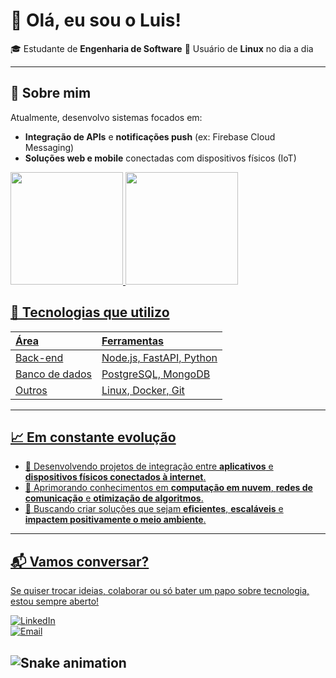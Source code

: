 # 👋 Olá, eu sou o Luis!

🎓 Estudante de **Engenharia de Software** 
🐧 Usuário de **Linux** no dia a dia  

---

## 🚀 Sobre mim

Atualmente, desenvolvo sistemas focados em:

- **Integração de APIs** e **notificações push** (ex: Firebase Cloud Messaging)
- **Soluções web e mobile** conectadas com dispositivos físicos (IoT)

<div>
<a href="https://github.com/luiGarcg">
<img loading="lazy" height="180em" src="https://github-readme-stats.vercel.app/api/top-langs/?username=seu-usuário-aqui&layout=compact&langs_count=7&theme=dracula"/>
<img loading="lazy" height="180em" src="https://github-readme-stats.vercel.app/api?username=seu-usuário-aqui&show_icons=true&theme=dracula&include_all_commits=true&count_private=true"/>
</div>

## 🧰 Tecnologias que utilizo

| Área | Ferramentas |
|:----|:------------|
| Back-end | Node.js, FastAPI, Python |
| Banco de dados | PostgreSQL, MongoDB |
| Outros | Linux, Docker, Git |

---

## 📈 Em constante evolução

- 🔭 Desenvolvendo projetos de integração entre **aplicativos** e **dispositivos físicos conectados à internet**.
- 🌱 Aprimorando conhecimentos em **computação em nuvem**, **redes de comunicação** e **otimização de algoritmos**.
- 🎯 Buscando criar soluções que sejam **eficientes**, **escaláveis** e **impactem positivamente o meio ambiente**.

---

## 📬 Vamos conversar?

Se quiser trocar ideias, colaborar ou só bater um papo sobre tecnologia, estou sempre aberto!

[![LinkedIn](https://img.shields.io/badge/LinkedIn-Connect-blue)](https://www.linkedin.com/)  
[![Email](https://img.shields.io/badge/Email-Contact-red)](mailto:seuemail@example.com)


![Snake animation](https://github.com/seu-usuário-aqui/seu-usuário-aqui/blob/output/github-contribution-grid-snake.svg)
---

